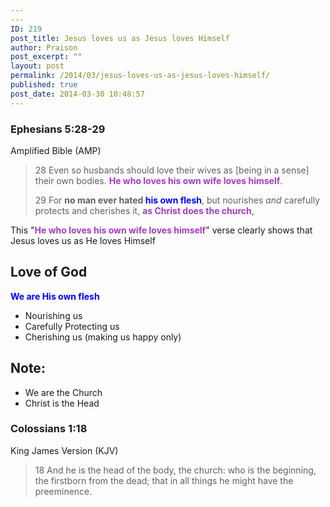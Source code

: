 ```yaml
---
---
ID: 219
post_title: Jesus loves us as Jesus loves Himself
author: Praison
post_excerpt: ""
layout: post
permalink: /2014/03/jesus-loves-us-as-jesus-loves-himself/
published: true
post_date: 2014-03-30 10:48:57
---
```

<div>
<h3>Ephesians 5:28-29</h3>
Amplified Bible (AMP)

</div>
<div>
<blockquote>28 Even so husbands should love their wives as [being in a sense] their own bodies. <strong><span style="color: #a23cc2;">He who loves his own wife loves himself</span></strong>.

29 For <strong>no man ever hated <span style="color: #0000ff;">his own flesh</span></strong>, but nourishes <i>and</i> carefully protects and cherishes it, <span style="color: #a23cc2;"><strong>as Christ does the church</strong></span>,</blockquote>
This "<strong><span style="color: #a23cc2;">He who loves his own wife loves himself</span></strong>" verse clearly shows that Jesus loves us as He loves Himself
<h2>Love of God</h2>
<span style="color: #0000ff;"><strong>We are His own flesh</strong></span>
<ul>
	<li>Nourishing us</li>
	<li>Carefully Protecting us</li>
	<li>Cherishing us (making us happy only)</li>
</ul>
<h2>Note:</h2>
<ul>
	<li>We are the Church</li>
	<li>Christ is the Head</li>
</ul>
<div>
<h3>Colossians 1:18</h3>
King James Version (KJV)

</div>
<div>
<blockquote>18 And he is the head of the body, the church: who is the beginning, the firstborn from the dead; that in all things he might have the preeminence.</blockquote>
</div>
</div>